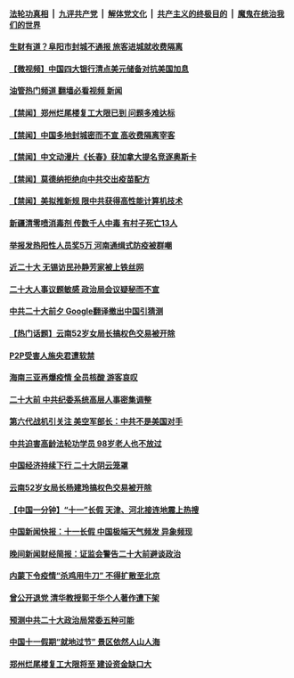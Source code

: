 ####  [法轮功真相](../../../../basic/blob/master/README.md?t=10050201) &nbsp;|&nbsp; [九评共产党](../../../../9ping.md/blob/master/README.md?t=10050201) &nbsp;|&nbsp; [解体党文化](../../../../jtdwh.md/blob/master/README.md?t=10050201)  &nbsp;|&nbsp; [共产主义的终极目的](../../../../gczydzjmd.md/blob/master/README.md?t=10050201) &nbsp;|&nbsp; [魔鬼在统治我们的世界](../../../../mgztzwmdsj.md/blob/master/README.md?t=10050201) 

#### [生财有道？阜阳市封城不通报 旅客进城就收费隔离](../pages/prog204/a103543571.md?t=10050201) 

#### [【微视频】中国四大银行清点美元储备对抗美国加息](../pages/prog204/a103543553.md?t=10050201) 

#### [油管热门频道 翻墙必看视频 新闻](http://209.250.226.216:81/youtube.html?10050201)

#### [【禁闻】郑州烂尾楼复工大限已到 问题多难达标](../pages/prog204/a103543557.md?t=10050201) 

#### [【禁闻】中国多地封城密而不宣 高收费隔离宰客](../pages/prog204/a103543552.md?t=10050201) 

#### [【禁闻】中文动漫片《长春》获加拿大提名竞逐奥斯卡](../pages/prog204/a103543572.md?t=10050201) 


#### [【禁闻】莫德纳拒绝向中共交出疫苗配方](../pages/prog204/a103543560.md?t=10050201) 

#### [【禁闻】美拟推新规 限中共获得高性能计算机技术](../pages/prog204/a103543547.md?t=10050201) 

#### [新疆清零喷消毒剂 传数千人中毒 有村子死亡13人](../pages/prog204/a103543517.md?t=10050201) 

#### [举报发热阳性人员奖5万 河南通缉式防疫被群嘲](../pages/prog204/a103543516.md?t=10050201) 

#### [近二十大 无锡访民孙静芳家被上铁丝网](../pages/prog204/a103543356.md?t=10050201) 

#### [二十大人事议题敏感 政治局会议疑秘而不宣](../pages/prog204/a103543380.md?t=10050201) 

#### [中共二十大前夕 Google翻译撤出中国引猜测](../pages/prog204/a103543395.md?t=10050201) 

#### [【热门话题】云南52岁女局长搞权色交易被开除](../pages/prog204/a103543325.md?t=10050201) 

#### [P2P受害人施央君遭软禁](../pages/prog204/a103543347.md?t=10050201) 

#### [海南三亚再爆疫情 全员核酸 游客哀叹](../pages/prog204/a103543327.md?t=10050201) 

#### [二十大前 中共纪委系统高层人事密集调整](../pages/prog204/a103543301.md?t=10050201) 

#### [第六代战机引关注 美空军部长：中共不是美国对手](../pages/prog204/a103543310.md?t=10050201) 

#### [中共迫害高龄法轮功学员 98岁老人也不放过](../pages/prog204/a103543307.md?t=10050201) 

#### [中国经济持续下行 二十大阴云笼罩](../pages/prog204/a103543275.md?t=10050201) 

#### [云南52岁女局长杨建玲搞权色交易被开除](../pages/prog204/a103543247.md?t=10050201) 

#### [【中国一分钟】“十一”长假 天津、河北接连地震上热搜](../pages/prog204/a103543109.md?t=10050201) 

#### [中国新闻快报：十一长假 中国极端天气频发 异象频现](../pages/prog204/a103543104.md?t=10050201) 

#### [晚间新闻财经简报：证监会警告二十大前避谈政治](../pages/prog204/a103543125.md?t=10050201) 

#### [内蒙下令疫情“杀鸡用牛刀” 不得扩散至北京](../pages/prog204/a103543099.md?t=10050201) 

#### [曾公开退党 清华教授郭于华个人著作遭下架](../pages/prog204/a103543114.md?t=10050201) 

#### [预测中共二十大政治局常委五种可能](../pages/prog204/a103543185.md?t=10050201) 

#### [中国十一假期“就地过节” 景区依然人山人海](../pages/prog204/a103543160.md?t=10050201) 

#### [郑州烂尾楼复工大限将至 建设资金缺口大](../pages/prog204/a103542955.md?t=10050201) 


<img src='http://gfw-breaker.win/goodnews/indexes/prog204.md' width='0px' height='0px'/>
